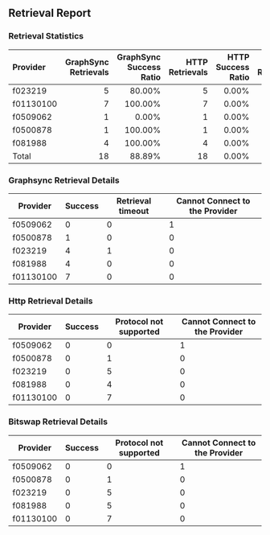 ## Retrieval Report
### Retrieval Statistics
| Provider  | GraphSync Retrievals | GraphSync Success Ratio | HTTP Retrievals | HTTP Success Ratio | Bitswap Retrievals | Bitswap Success Ratio |
| :-------- | -------------------: | ----------------------: | --------------: | -----------------: | -----------------: | --------------------: |
| f023219   |                    5 |                  80.00% |               5 |              0.00% |                  5 |                 0.00% |
| f01130100 |                    7 |                 100.00% |               7 |              0.00% |                  7 |                 0.00% |
| f0509062  |                    1 |                   0.00% |               1 |              0.00% |                  1 |                 0.00% |
| f0500878  |                    1 |                 100.00% |               1 |              0.00% |                  1 |                 0.00% |
| f081988   |                    4 |                 100.00% |               4 |              0.00% |                  5 |                 0.00% |
| Total     |                   18 |                  88.89% |              18 |              0.00% |                 19 |                 0.00% |

### Graphsync Retrieval Details
| Provider  | Success | Retrieval timeout | Cannot Connect to the Provider |
| --------- | ------- | ----------------- | ------------------------------ |
| f0509062  | 0       | 0                 | 1                              |
| f0500878  | 1       | 0                 | 0                              |
| f023219   | 4       | 1                 | 0                              |
| f081988   | 4       | 0                 | 0                              |
| f01130100 | 7       | 0                 | 0                              |

### Http Retrieval Details
| Provider  | Success | Protocol not supported | Cannot Connect to the Provider |
| --------- | ------- | ---------------------- | ------------------------------ |
| f0509062  | 0       | 0                      | 1                              |
| f0500878  | 0       | 1                      | 0                              |
| f023219   | 0       | 5                      | 0                              |
| f081988   | 0       | 4                      | 0                              |
| f01130100 | 0       | 7                      | 0                              |

### Bitswap Retrieval Details
| Provider  | Success | Protocol not supported | Cannot Connect to the Provider |
| --------- | ------- | ---------------------- | ------------------------------ |
| f0509062  | 0       | 0                      | 1                              |
| f0500878  | 0       | 1                      | 0                              |
| f023219   | 0       | 5                      | 0                              |
| f081988   | 0       | 5                      | 0                              |
| f01130100 | 0       | 7                      | 0                              |
